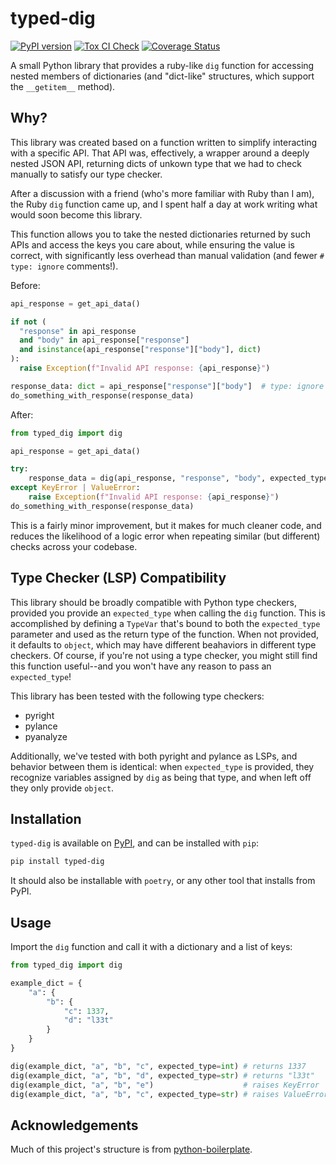 # typed-dig

[![PyPI version](https://badge.fury.io/py/typed-dig.svg)](https://badge.fury.io/py/typed-dig) [![Tox CI Check](https://github.com/demize/typed-dig/actions/workflows/check.yml/badge.svg)](https://github.com/demize/typed-dig/actions/workflows/check.yml) [![Coverage Status](https://coveralls.io/repos/github/demize/typed-dig/badge.svg?branch=main)](https://coveralls.io/github/demize/typed-dig?branch=main)

A small Python library that provides a ruby-like `dig` function for accessing
nested members of dictionaries (and "dict-like" structures, which support the
`__getitem__` method).

## Why?

This library was created based on a function written to simplify interacting
with a specific API. That API was, effectively, a wrapper around a deeply
nested JSON API, returning dicts of unkown type that we had to check manually
to satisfy our type checker.

After a discussion with a friend (who's more familiar with Ruby than I am), the
Ruby `dig` function came up, and I spent half a day at work writing what would
soon become this library.

This function allows you to take the nested dictionaries returned by such APIs
and access the keys you care about, while ensuring the value is correct, with
significantly less overhead than manual validation (and fewer `# type: ignore`
comments!).

Before:

```python
api_response = get_api_data()

if not (
  "response" in api_response
  and "body" in api_response["response"]
  and isinstance(api_response["response"]["body"], dict)
):
  raise Exception(f"Invalid API response: {api_response}")

response_data: dict = api_response["response"]["body"]  # type: ignore # this was validated maually
do_something_with_response(response_data)
```

After:

```python
from typed_dig import dig

api_response = get_api_data()

try:
    response_data = dig(api_response, "response", "body", expected_type=dict)
except KeyError | ValueError:
    raise Exception(f"Invalid API response: {api_response}")
do_something_with_response(response_data)
```

This is a fairly minor improvement, but it makes for much cleaner code, and
reduces the likelihood of a logic error when repeating similar (but different)
checks across your codebase.

## Type Checker (LSP) Compatibility

This library should be broadly compatible with Python type checkers, provided
you provide an `expected_type` when calling the `dig` function. This is
accomplished by defining a `TypeVar` that's bound to both the `expected_type`
parameter and used as the return type of the function. When not provided, it
defaults to `object`, which may have different beahaviors in different type
checkers. Of course, if you're not using a type checker, you might still find
this function useful--and you won't have any reason to pass an `expected_type`!

This library has been tested with the following type checkers:

- pyright
- pylance
- pyanalyze

Additionally, we've tested with both pyright and pylance as LSPs, and behavior
between them is identical: when `expected_type` is provided, they recognize
variables assigned by `dig` as being that type, and when left off they only
provide `object`.

## Installation

`typed-dig` is available on [PyPI](https://pypi.org/project/typed-dig/), and
can be installed with `pip`:

```bash
pip install typed-dig
```

It should also be installable with `poetry`, or any other tool that installs
from PyPI.

## Usage

Import the `dig` function and call it with a dictionary and a list of keys:

```python
from typed_dig import dig

example_dict = {
    "a": {
        "b": {
            "c": 1337,
            "d": "l33t"
        }
    }
}

dig(example_dict, "a", "b", "c", expected_type=int) # returns 1337
dig(example_dict, "a", "b", "d", expected_type=str) # returns "l33t"
dig(example_dict, "a", "b", "e")                    # raises KeyError
dig(example_dict, "a", "b", "c", expected_type=str) # raises ValueError
```

## Acknowledgements

Much of this project's structure is from [python-boilerplate](https://github.com/smarlhens/python-boilerplate).

